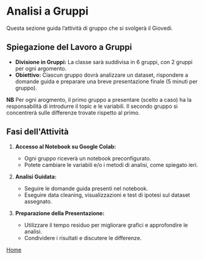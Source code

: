 # Analisi a Gruppi

Questa sezione guida l’attività di gruppo che si svolgerà il Giovedì.

## Spiegazione del Lavoro a Gruppi

- **Divisione in Gruppi:** La classe sarà suddivisa in 6 gruppi, con 2 gruppi per ogni argomento.
- **Obiettivo:** Ciascun gruppo dovrà analizzare un dataset, rispondere a domande guida e preparare una breve presentazione finale (5 minuti per gruppo). 

 **NB** Per ogni arogmento, il primo gruppo a presentare (scelto a caso) ha la responsabilità di introdurre il topic e le variabili. Il secondo gruppo si concentrerà sulle differenze trovate rispetto al primo.

## Fasi dell'Attività

1. **Accesso al Notebook su Google Colab:**
   - Ogni gruppo riceverà un notebook preconfigurato.
   - Potete cambiare le variabili e/o i metodi di analisi, come spiegato ieri.

2. **Analisi Guidata:**
   - Seguire le domande guida presenti nel notebook.
   - Eseguire data cleaning, visualizzazioni e test di ipotesi sul dataset assegnato.

3. **Preparazione della Presentazione:**
   - Utilizzare il tempo residuo per migliorare grafici e approfondire le analisi.
   - Condividere i risultati e discutere le differenze.

[Home](index.md)
